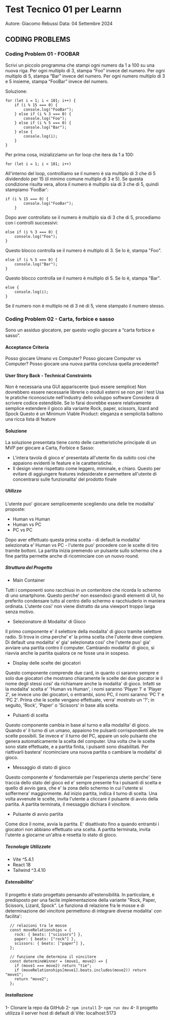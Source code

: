 # Test Tecnico 01 per Learnn

Autore: Giacomo Rebussi
Data: 04 Settembre 2024

## CODING PROBLEMS

### Coding Problem 01 - FOOBAR

Scrivi un piccolo programma che stampi ogni numero da 1 a 100 su una nuova riga.
Per ogni multiplo di 3, stampa “Foo” invece del numero.
Per ogni multiplo di 5, stampa “Bar” invece del numero.
Per ogni numero multiplo di 3 e 5 insieme, stampa “FooBar” invece del numero.

Soluzione:

```
for (let i = 1; i < 101; i++) {
    if (i % 15 === 0) {
        console.log("FooBar");
    } else if (i % 3 === 0) {
        console.log("Foo");
    } else if (i % 5 === 0) {
        console.log("Bar");
    } else {
        console.log(i);
    }
}
```

Per prima cosa, inizializziamo un for loop che itera da 1 a 100:

```
for (let i = 1; i < 101; i++)
```

All'interno del loop, controlliamo se il numero è sia multiplo di 3 che di 5 dividendolo per 15 (il minimo comune multiplo di 3 e 5). Se questa condizione risulta vera, allora il numero è multiplo sia di 3 che di 5, quindi stampiamo 'FooBar':

```
if (i % 15 === 0) {
        console.log("FooBar");
    }
```

Dopo aver controllato se il numero è multiplo sia di 3 che di 5, procediamo con i controlli successivi:

```
else if (i % 3 === 0) {
    console.log("Foo");
}
```

Questo blocco controlla se il numero è multiplo di 3. Se lo è, stampa "Foo".

```
else if (i % 5 === 0) {
    console.log("Bar");
}
```

Questo blocco controlla se il numero è multiplo di 5. Se lo è, stampa "Bar".

```
else {
    console.log(i);
}
```

Se il numero non è multiplo né di 3 né di 5, viene stampato il numero stesso.

### Coding Problem 02 - Carta, forbice e sasso

Sono un assiduo giocatore, per questo voglio giocare a “carta forbice e sasso”.

#### Acceptance Criteria

Posso giocare Umano vs Computer?
Posso giocare Computer vs Computer?
Posso giocare una nuova partita conclusa quella precedente?

#### User Story Back - Technical Constraints

Non è necessaria una GUI appariscente (può essere semplice)
Non dovrebbero essere necessarie librerie o moduli esterni se non per i test
Usa le pratiche riconosciute nell’industry dello sviluppo software
Considera di scrivere codice estendibile. Se lo farai dovrebbe essere relativamente semplice estendere il gioco alla variante Rock, paper, scissors, lizard and Spock
Questo è un Minimum Viable Product: eleganza e semplicità battono una ricca lista di feature

#### Soluzione

La soluzione presentata tiene conto delle caretteristiche principale di un MVP per giocare a Carta, Forbice e Sasso:

- L'intera tavola di gioco e' presentata all'utente fin da subito cosi che appaiono evidenti le feature e le caratteristiche.
- Il design viene rispettato come leggero, miminale, e chiaro. Questo per evitare di aggiungere features indesiderate e permettere all'utente di concentrarsi sulle funzionalita' del prodotto finale

##### Utilizzo

L'utente puo' giocare semplicemente scegliendo una delle tre modalita' proposte:

- Human vs Human
- Human vs PC
- PC vs PC

Dopo aver effettuato questa prima scelta - di default la modalita' selezionata e' Human vs PC - l'utente puo' procedere con le scelte di tiro tramite bottoni. La partita inizia premendo un pulsante sullo schermo che a fine partita permette anche di ricominciare con un nuovo round.

##### Struttura del Progetto

- Main Container

Tutti i componenti sono racchiusi in un contenitore che ricorda lo schermo di uno smartphone. Questo perche' non essendoci grandi elementi di UI, ho preferito condensare tutto al centro dello schermo e racchiuderlo in maniera ordinata. L'utente cosi' non viene distratto da una viewport troppo larga senza motivo.

- Selezionatore di Modalita' di Gioco

Il primo componente e' il selettore della modalita' di gioco tramite selettore radio. Si trova in cima perche' e' la prima scelta che l'utente deve compiere. Di default una modalita' e' gia' selezionata cosi' che l'utente puo' gia' avviare una partita contro il computer. Cambiando modalita' di gioco, si riavvia anche la partita qualora ce ne fosse una in sospeso.

- Display delle scelte dei giocatori

Questo componente comprende due card, in quanto ci saranno sempre e solo due giocatori che mostrano chiaramente le scelte dei due giocator ie il nome degli stessi cosi' da richiamare anche la modalita' di gioco. Infatti se la modalita' scelta e' 'Human vs Human', i nomi saranno 'Player 1' e 'Player 2', se invece uno dei giocatori, o entrambi, sono PC, il nomi saranno 'PC 1' e 'PC 2'. Prima che le scelte vengano effettuate, verra' mostrato un '?'; in seguito, 'Rock', 'Paper' o 'Scissors' in base alla scelta.

- Pulsanti di scelta

Questo componente cambia in base al turno e alla modalita' di gioco. Quando e' il turno di un umano, appaiono tre pulsanti corrispondenti alle tre scelte possibili. Se invece e' il turno del PC, appare un solo pulsante che genera automaticamente la scelta del computer. Una volta che le scelte sono state effettuate, e a partita finita, i pulsanti sono disabilitati. Per riattivarli bastera' ricominciare una nuova partita o cambiare la modalita' di gioco.

- Messaggio di stato di gioco

Questo componente e' fondamentale per l'esperienza utente perche' tiene traccia dello stato del gioco ed e' sempre presente fra i pulsanti di scelta e quello di avvio gara, che e' la zona dello schermo in cui l'utente si soffermera' maggiormente. Ad inizio partita, indica il turno di scelta. Una volta avvenute le scelte, invita l'utente a cliccare il pulsante di avvio della partita. A partita terminata, il messaggio dichiara il vincitore.

- Pulsante di avvio partita

Come dice il nome, avvia la partita. E' disattivato fino a quando entrambi i giocatori non abbiano effettuato una scelta. A partita terminata, invita l'utente a giocarne un'altra e resetta lo stato di gioco.

##### Tecnologie Utilizzate

- Vite ^5.4.1
- React 18
- Tailwind ^3.4.10

##### Estensibilita'

Il progetto è stato progettato pensando all'estensibilità. In particolare, è predisposto per una facile implementazione della variante "Rock, Paper, Scissors, Lizard, Spock". Le funziona di relazione fra le mosse e di determinazione del vincitore permettono di integrare diverse modalita' con facilita':

```
  // relazioni tra le mosse
  const moveRelationships = {
    rock: { beats: ["scissors"] },
    paper: { beats: ["rock"] },
    scissors: { beats: ["paper"] },
  };

  // funzione che determina il vincitore
  const determineWinner = (move1, move2) => {
    if (move1 === move2) return "tie";
    if (moveRelationships[move1].beats.includes(move2)) return "move1";
    return "move2";
  };
```

##### Installazione

1- Clonare la repo da GitHub
2- `npm install`
3- `npm run dev`
4- Il progetto utilizza il server host di default di Vite: localhost:5173
